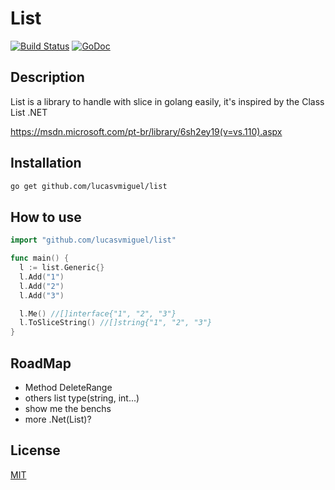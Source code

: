 # List
[![Build Status](https://travis-ci.org/lucasvmiguel/list.svg?branch=master)](https://travis-ci.org/lucasvmiguel/list)
[![GoDoc](https://godoc.org/github.com/lucasvmiguel/list?status.svg)](https://godoc.org/github.com/lucasvmiguel/list)

## Description 

List is a library to handle with slice in golang easily, it's inspired by the Class List .NET 

https://msdn.microsoft.com/pt-br/library/6sh2ey19(v=vs.110).aspx

## Installation

```bash
go get github.com/lucasvmiguel/list
```

## How to use

``` go
import "github.com/lucasvmiguel/list"

func main() {
  l := list.Generic{}
  l.Add("1")
  l.Add("2")
  l.Add("3")

  l.Me() //[]interface{"1", "2", "3"}
  l.ToSliceString() //[]string{"1", "2", "3"}
}
```

## RoadMap

* Method DeleteRange
* others list type(string, int...)
* show me the benchs
* more .Net(List)?

## License

  [MIT](LICENSE)
